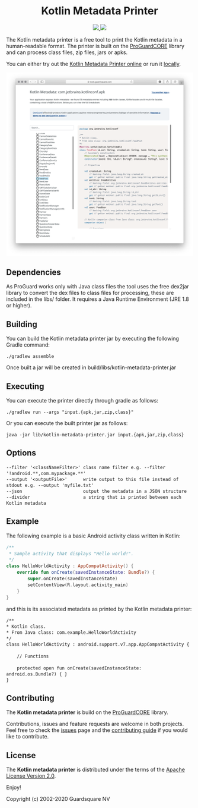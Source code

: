 <h1 align="center">Kotlin Metadata Printer</h1>

<!-- Badges -->
<p align="center">
  <!-- CI -->
  <!--a href="https://github.com/Guardsquare/kotlin-metadata-printer/actions?query=workflow%3A%22Continuous+Integration%22">
    <img src="https://github.com/Guardsquare/kotlin-metadata-printer/workflows/Continuous%20Integration/badge.svg?branch=github-workflow">
  </a-->

  <!-- Github version -->
  <!--a href="releases">
    <img src="https://img.shields.io/github/v/release/guardsquare/kotlin-metadata-printer">
  </a-->

  <!-- Maven -->
  <!--a href="https://search.maven.org/search?q=g:com.guardsquare">
    <img src="https://img.shields.io/maven-central/v/com.guardsquare/kotlin-metadata-printer">
  </a-->

  <!-- License -->
  <a href="LICENSE">
    <img src="https://img.shields.io/github/license/guardsquare/kotlin-metadata-printer">
  </a>

  <!-- Twitter -->
  <a href="https://twitter.com/Guardsquare">
    <img src="https://img.shields.io/twitter/follow/guardsquare?style=social">
  </a>
</p>

The Kotlin metadata printer is a free tool to print the Kotlin metadata in
a human-readable format. The printer is built on the
[ProGuardCORE](https://github.com/Guardsquare/proguard-core) library and can
process class files, zip files, jars or apks.

You can either try out the [Kotlin Metadata Printer online](https://tools.guardsquare.com/kotlin-metadata-printer/) or run it [locally](#executing).

<a href="https://tools.guardsquare.com/kotlin-metadata-printer/">
  <img src="./screenshot.png" alt="demo of printer GUI"/>
</a>

## Dependencies

As ProGuard works only with Java class files the tool uses the free dex2jar library to convert the dex files to
class files for processing, these are included in the libs/ folder. It requires a Java Runtime Environment (JRE 1.8 or higher).

## Building

You can build the Kotlin metadata printer jar by executing the following Gradle command:

    ./gradlew assemble

Once built a jar will be created in build/libs/kotlin-metadata-printer.jar

## Executing

You can execute the printer directly through gradle as follows:

    ./gradlew run --args "input.{apk,jar,zip,class}"

Or you can execute the built printer jar as follows:

    java -jar lib/kotlin-metadata-printer.jar input.{apk,jar,zip,class}

## Options

    --filter '<classNameFilter>' class name filter e.g. --filter '!android.**,com.mypackage.**'
    --output '<outputFile>'      write output to this file instead of stdout e.g. --output 'myfile.txt'
    --json                       output the metadata in a JSON structure
    --divider                    a string that is printed between each Kotlin metadata

## Example

The following example is a basic Android activity class written in Kotlin:

```kotlin
/**
 * Sample activity that displays "Hello world!".
 */
class HelloWorldActivity : AppCompatActivity() {
    override fun onCreate(savedInstanceState: Bundle?) {
        super.onCreate(savedInstanceState)
        setContentView(R.layout.activity_main)
    }
}
```

and this is its associated metadata as printed by the Kotlin metadata printer:

```
/**
* Kotlin class.
* From Java class: com.example.HelloWorldActivity
*/
class HelloWorldActivity : android.support.v7.app.AppCompatActivity {

    // Functions

    protected open fun onCreate(savedInstanceState: android.os.Bundle?) { }
}
```

## Contributing

The **Kotlin metadata printer** is build on the
[ProGuardCORE](https://github.com/Guardsquare/proguard-core) library.

Contributions, issues and feature requests are welcome in both projects.
Feel free to check the [issues](issues) page and the [contributing
guide](CONTRIBUTING.md) if you would like to contribute.

## License

The **Kotlin metadata printer** is distributed under the terms of
the [Apache License Version 2.0](LICENSE).

Enjoy!

Copyright (c) 2002-2020 Guardsquare NV

